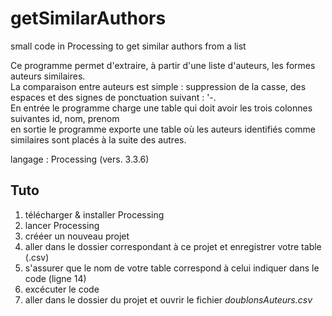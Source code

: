 # getSimilarAuthors
small code in Processing to get similar authors from a list


Ce programme permet d'extraire, à partir d'une liste d'auteurs, les formes auteurs similaires. <br />
La comparaison entre auteurs est simple : suppression de la casse, des espaces et des signes de ponctuation suivant : '-.  <br />
En entrée le programme charge une table qui doit avoir les trois colonnes suivantes id, nom, prenom <br />
en sortie le programme exporte une table où les auteurs identifiés comme similaires sont placés à la suite des autres.<br />

langage : Processing (vers. 3.3.6)

## Tuto
1. télécharger & installer Processing
2. lancer Processing
3. crééer un nouveau projet
4. aller dans le dossier correspondant à ce projet et enregistrer votre table (.csv)
5. s'assurer que le nom de votre table correspond à celui indiquer dans le code (ligne 14)
6. excécuter le code
7. aller dans le dossier du projet et ouvrir le fichier *doublonsAuteurs.csv*


